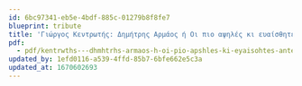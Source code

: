 ```yaml
---
id: 6bc97341-eb5e-4bdf-885c-01279b8f8fe7
blueprint: tribute
title: 'Γιώργος Κεντρωτής: Δημήτρης Αρμάος ή Οι πιο αψηλές κι ευαίσθητες αντένες'
pdf:
  - pdf/kentrwths---dhmhtrhs-armaos-h-oi-pio-apshles-ki-eyaisohtes-antenes.pdf
updated_by: 1efd0116-a539-4ffd-85b7-6bfe662e5c3a
updated_at: 1670602693
---
```

